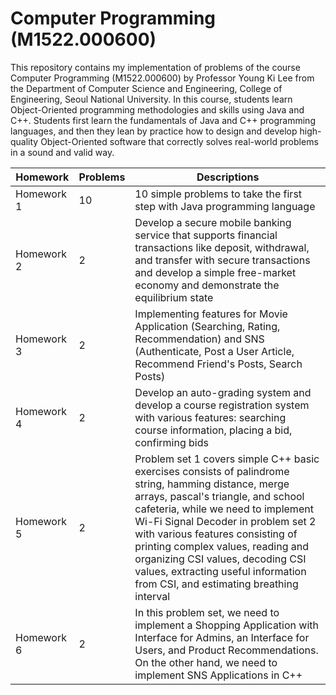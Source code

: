 # Computer Programming (M1522.000600)
This repository contains my implementation of problems of the course Computer Programming (M1522.000600) by Professor Young Ki Lee from the Department of Computer Science and Engineering, College of Engineering, Seoul National University. In this course, students learn Object-Oriented programming methodologies and skills using Java and C++. Students first learn the fundamentals of Java and C++ programming languages, and then they lean by practice how to design and develop high-quality Object-Oriented software that correctly solves real-world problems in a sound and valid way.


| Homework        | Problems         | Descriptions
| -----------     | -----------      | -----------
| Homework 1      | 10       | 10 simple problems to take the first step with Java programming language
| Homework 2      | 2        | Develop a secure mobile banking service that supports financial transactions like deposit, withdrawal, and transfer with secure transactions and develop a simple free-market economy and demonstrate the equilibrium state
| Homework 3      | 2        | Implementing features for Movie Application (Searching, Rating, Recommendation) and SNS (Authenticate, Post a User Article, Recommend Friend's Posts, Search Posts)
| Homework 4      | 2        | Develop an auto-grading system and develop a course registration system with various features: searching course information, placing a bid, confirming bids
| Homework 5      | 2        | Problem set 1 covers simple C++ basic exercises consists of palindrome string, hamming distance, merge arrays, pascal's triangle, and school cafeteria, while we need to implement Wi-Fi Signal Decoder in problem set 2 with various features consisting of printing complex values, reading and organizing CSI values, decoding CSI values, extracting useful information from CSI, and estimating breathing interval
| Homework 6      | 2        | In this problem set, we need to implement a Shopping Application with Interface for Admins, an Interface for Users, and Product Recommendations. On the other hand, we need to implement SNS Applications in C++
